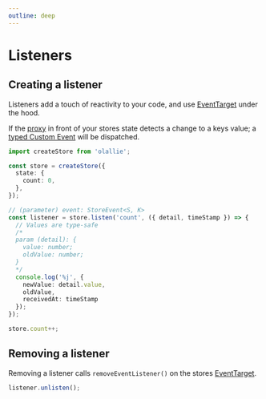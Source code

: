 ```yaml
---
outline: deep
---
```

# Listeners

## Creating a listener

Listeners add a touch of reactivity to your code, and use [EventTarget](https://developer.mozilla.org/en-US/docs/Web/API/EventTarget) under the hood.

If the [proxy](https://developer.mozilla.org/en-US/docs/Web/JavaScript/Reference/Global_Objects/Proxy) in front of your stores state detects a change to a keys value; a [typed Custom Event](./api-reference.md#storeevent) will be dispatched.

```typescript
import createStore from 'olallie';

const store = createStore({
  state: {
    count: 0,
  },
});

// (parameter) event: StoreEvent<S, K>
const listener = store.listen('count', ({ detail, timeStamp }) => {
  // Values are type-safe
  /*
  param (detail): {
    value: number;
    oldValue: number;
  }
  */
  console.log('%j', {
    newValue: detail.value,
    oldValue,
    receivedAt: timeStamp
  });
});

store.count++;
```

## Removing a listener

Removing a listener calls `removeEventListener()` on the stores [EventTarget](https://developer.mozilla.org/en-US/docs/Web/API/EventTarget).

```typescript
listener.unlisten();
```